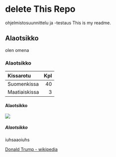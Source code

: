 # delete This Repo
ohjelmistosuunnittelu ja -testaus
This is my readme.

## Alaotsikko
olen omena
### Alaotsikko

| Kissarotu | Kpl |
|:-------| ---:|
| Suomenkissa | 40 |
| Maatiaiskissa | 3 |

#### Alaotsikko
![](http://merlin.sarjakuvablogit.com/files/2012/01/131981121234.png)
##### Alaotsikko
iuhsaaoiuhs

[Donald Trump - wikipedia](https://fi.wikipedia.org/wiki/Kylpyankka)
